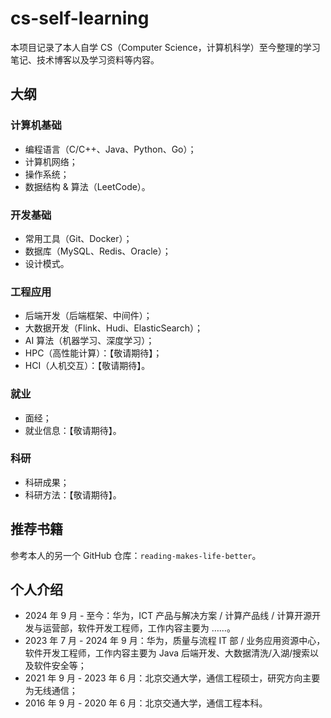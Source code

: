 # cs-self-learning
本项目记录了本人自学 CS（Computer Science，计算机科学）至今整理的学习笔记、技术博客以及学习资料等内容。

## 大纲

### 计算机基础

- 编程语言（C/C++、Java、Python、Go）；
- 计算机网络；
- 操作系统；
- 数据结构 & 算法（LeetCode）。

### 开发基础

- 常用工具（Git、Docker）；
- 数据库（MySQL、Redis、Oracle）；
- 设计模式。

### 工程应用

- 后端开发（后端框架、中间件）；
- 大数据开发（Flink、Hudi、ElasticSearch）；
- AI 算法（机器学习、深度学习）；
- HPC（高性能计算）：【敬请期待】；
- HCI（人机交互）：【敬请期待】。

### 就业

- 面经；
- 就业信息：【敬请期待】。

### 科研

- 科研成果；
- 科研方法：【敬请期待】。

## 推荐书籍

参考本人的另一个 GitHub 仓库：`reading-makes-life-better`。

## 个人介绍

- 2024 年 9 月 - 至今：华为，ICT 产品与解决方案 / 计算产品线 / 计算开源开发与运营部，软件开发工程师，工作内容主要为 ……。
- 2023 年 7 月 - 2024 年 9 月：华为，质量与流程 IT 部 / 业务应用资源中心，软件开发工程师，工作内容主要为 Java 后端开发、大数据清洗/入湖/搜索以及软件安全等；
- 2021 年 9 月 - 2023 年 6 月：北京交通大学，通信工程硕士，研究方向主要为无线通信；
- 2016 年 9 月 - 2020 年 6 月：北京交通大学，通信工程本科。

